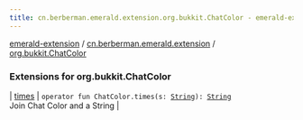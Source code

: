 ```yaml
---
title: cn.berberman.emerald.extension.org.bukkit.ChatColor - emerald-extension
---
```


[emerald-extension](../../index.html) / [cn.berberman.emerald.extension](../index.html) / [org.bukkit.ChatColor](.)

### Extensions for org.bukkit.ChatColor

| [times](times.html) | `operator fun ChatColor.times(s: `[`String`](https://kotlinlang.org/api/latest/jvm/stdlib/kotlin/-string/index.html)`): `[`String`](https://kotlinlang.org/api/latest/jvm/stdlib/kotlin/-string/index.html)<br>Join Chat Color and a String |


